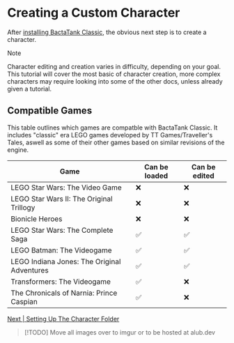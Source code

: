 # Creating a Custom Character
After [installing BactaTank Classic](../index.md#installation), the obvious next step is to create a character.

> [!NOTE]
> Character editing and creation varies in difficulty, depending on your goal. This tutorial will cover the most basic of character creation, more complex characters may require looking into some of the other docs, unless already given a tutorial.

## Compatible Games

This table outlines which games are compatble with BactaTank Classic. It includes "classic" era LEGO games developed by TT Games/Traveller's Tales, aswell as some of their other games based on similar revisions of the engine.

| Game                                        | Can be loaded | Can be edited |
| ------------------------------------------- | ------------- | ------------- |
| LEGO Star Wars: The Video Game              |      ❌       |      ❌       |
| LEGO Star Wars II: The Original Trillogy    |      ❌       |      ❌       | 
| Bionicle Heroes                             |      ❌       |      ❌       | 
| LEGO Star Wars: The Complete Saga           |      ✅       |      ✅       |               
| LEGO Batman: The Videogame                  |      ✅       |      ✅       | 
| LEGO Indiana Jones: The Original Adventures |      ✅       |      ✅       | 
| Transformers: The Videogame                 |      ✅       |      ❌       | 
| The Chronicals of Narnia: Prince Caspian    |      ✅       |      ❌       |

[Next | Setting Up The Character Folder](custom-character/setting-up-folder.md)

> [!TODO]
> Move all images over to imgur or to be hosted at alub.dev
